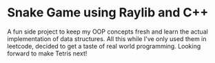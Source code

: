 # Snake Game using Raylib and C++

A fun side project to keep my OOP concepts fresh and learn the actual implementation of data structures.
All this while I've only used them in leetcode, decided to get a taste of real world programming.
Looking forward to make Tetris next!



